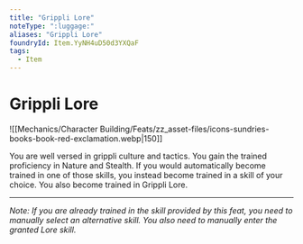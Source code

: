 ```yaml
---
title: "Grippli Lore"
noteType: ":luggage:"
aliases: "Grippli Lore"
foundryId: Item.YyNH4uD50d3YXQaF
tags:
  - Item
---
```


# Grippli Lore
![[Mechanics/Character Building/Feats/zz_asset-files/icons-sundries-books-book-red-exclamation.webp|150]]

You are well versed in grippli culture and tactics. You gain the trained proficiency in Nature and Stealth. If you would automatically become trained in one of those skills, you instead become trained in a skill of your choice. You also become trained in Grippli Lore.

* * *

_Note: If you are already trained in the skill provided by this feat, you need to manually select an alternative skill. You also need to manually enter the granted Lore skill._
